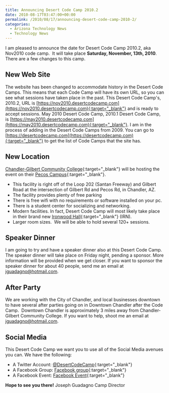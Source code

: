```yaml
---
title: Announcing Desert Code Camp 2010.2
date: 2010-08-17T03:47:00+00:00
permalink: /2010/08/17/announcing-desert-code-camp-2010-2/
categories:
  - Arizona Technology News
  - Technology News
---
```

I am pleased to announce the date for Desert Code Camp 2010.2, aka Nov2010 code camp.  It will take place **Saturday, November, 13th, 2010**. There are a few changes to this camp.

## New Web Site

The website has been changed to accommodate history in the Desert Code Camps. This means that each Code Camp will have its own URL, so you can see what sessions have taken place in the past. This Desert Code Camp's, 2010.2, URL is [https://nov2010.desertcodecamp.com](https://nov2010.desertcodecamp.com){:target="_blank"} and is ready to accept sessions. May 2010 Desert Code Camp, 2010.1 Desert Code Camp, is [https://may2010.desertcodecamp.com](https://may2010.desertcodecamp.com){:target="_blank"}. I am in the process of adding in the Desert Code Camps from 2009\. You can go to [https://desertcodecamp.com](https://desertcodecamp.com){:target="_blank"} to get the list of Code Camps that the site has.

## New Location

[Chandler-Gilbert Community College](https://www2.cgc.maricopa.edu/){:target="_blank"} will be hosting the event on their [Pecos Campus](https://www.cgc.maricopa.edu/adminservices/maps/pecos/Pages/PecosCampus.aspx){:target="_blank"}.

* This facility is right off of the Loop 202 (Santan Freeway) and Gilbert Road at the intersection of Gilbert Rd and Pecos Rd, in Chandler, AZ.
* The facility provides plenty of free parking
* There is free wifi with no requirements or software installed on your pc.
* There is a student center for socializing and networking.
* Modern facilities. In fact, Desert Code Camp will most likely take place in their brand new [Ironwood Hall](https://www.cgc.maricopa.edu/adminservices/maps/pecos/Pages/pecos-i.aspx){:target="_blank"} (IRN).
* Larger room sizes.  We will be able to hold several 120+ sessions.

## Speaker Dinner

I am going to try and have a speaker dinner also at this Desert Code Camp.  The speaker dinner will take place on Friday night, pending a sponsor. More information will be provided when we get closer. If you want to sponsor the speaker dinner for about 40 people, send me an email at jguadagno@hotmail.com.

## After Party

We are working with the City of Chandler, and local businesses downtown to have several after parties going on in Downtown Chandler after the Code Camp.  Downtown Chandler is approximately 3 miles away from Chandler-Gilbert Community College. If you want to help, shoot me an email at jguadagno@hotmail.com.

## Social Media

This Desert Code Camp we want you to use all of the Social Media avenues you can. We have the following:

* A Twitter Account: [@DesertCodeCamp](https://twitter.com/desertcodecamp){:target="_blank"}
* A Facebook Group: [Facebook group](https://www.facebook.com/group.php?gid=121127197936341&v=app_2344061033&ref=ts#!/group.php?gid=121127197936341&ref=ts){:target="_blank"}
* A Facebook Event: [Facebook Event](https://www.facebook.com/group.php?gid=121127197936341&v=app_2344061033&ref=ts#!/event.php?eid=144666038890143&ref=mf){:target="_blank"}

**Hope to see you there!** Joseph Guadagno Camp Director
